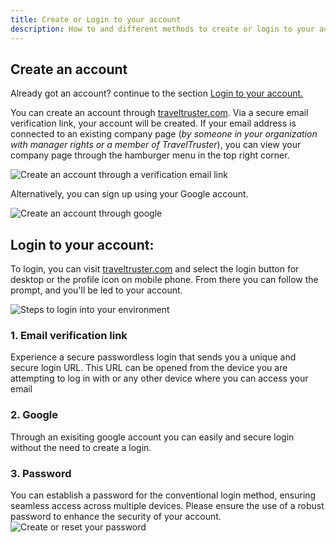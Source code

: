```yaml
---
title: Create or Login to your account
description: How to and different methods to create or login to your account
---
```


## Create an account

Already got an account? continue to the section [Login to your account.](/user_manual/login/#login-to-your-account)

You can create an account through [traveltruster.com](https://www.traveltruster.com/?modal=account&flow=signup). Via a secure email verification link, your account will be created.
If your email address is connected to an existing company page (_by someone in your organization with manager rights or a member of TravelTruster_), you can view your company page through the hamburger menu in the top right corner.

![Create an account through a verification email link](/images/Create_an_account.jpg)

Alternatively, you can sign up using your Google account.

![Create an account through google](/images/Create_an_account2.jpg)

## Login to your account:

To login, you can visit [traveltruster.com](https://www.traveltruster.com/?modal=account&flow=signin) and select the login button for desktop or the profile icon on mobile phone.
From there you can follow the prompt, and you'll be led to your account. 

![Steps to login into your environment](/images/login_steps1.jpg)

### 1. Email verification link
Experience a secure passwordless login that sends you a unique and secure login URL. This URL can be opened from the device you are attempting to log in with or any other device where you can access your email

### 2. Google 
Through an exisiting google account you can easily and secure login without the need to create a login.

### 3. Password 
You can establish a password for the conventional login method, ensuring seamless access across multiple devices. Please ensure the use of a robust password to enhance the security of your account.
![Create or reset your password](/images/reset_password.jpg)






